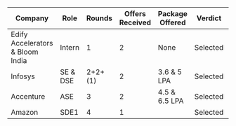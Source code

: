 | Company | Role | Rounds | Offers Received|Package Offered| Verdict | Offer Accepted |
| --------| ----------- | ------- | --------- |------|----------|---------|
| Edify Accelerators & Bloom India| Intern | 1| 2 | None |Selected | Accepted|
|Infosys| SE & DSE| 2+2+(1)| 2 | 3.6 & 5 LPA | Selected  | Accepted |
|Accenture| ASE  | 3 | 2 | 4.5 & 6.5 LPA | Selected  | Not Accepted |
|Amazon| SDE1 | 4 | 1|  | Selected | Accepted |